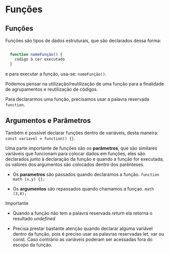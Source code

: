 # Funções

## Funções

Funções são tipos de dados estruturais, que são declarados dessa forma:

```js

  function nomeFunção() { 
    código à cer executado
  }

```
e para executar a função, usa-se: `nomeFunção()`.

Podemos pensar na utilização/reutilização de uma função para a finalidade de agrupamentos e reutilização de códigos.

Para declararmos uma função, precisamos usar a palavra reservada `function`.

## Argumentos e Parâmetros

Também é possível declarar funções dentro de variáveis, desta maneira: `const variavel = function() {}`.

Uma parte importante de funções são os **parâmetros**, que são similares variáveis que funcionam para colocar dados em funções, eles são declarados junto à declaração da função e quando a função for executada, os valores dos argumentos são colocados dentro dos parênteses.

* Os **parametros** são passados quando declaramos a função.
  `function math (x,y) {};`

* Os **argumentos** são repassados quando chamamos a funçao.
  `math (3,8);`

Importante

* Quando a função não tem a palavra reservada *return* ela retorna o resultado *undefined*

* Precisa prestar bastante atenção quando declarar alguma variável dentro da função, pois é preciso usar as palavras reservadas let, var ou const. Caso contrário as variáveis poderam ser acessadas fora do escopo da função.